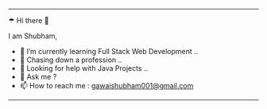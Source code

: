 _______________________________________________________________________________
☂ Hi there 👋

  I am Shubham,

- 🌱 I’m currently learning Full Stack Web Development ..
- 💼 Chasing down a profession ..
- 🤔 Looking for help with Java Projects ..
- 💬 Ask me ?
- 📫 How to reach me : gawaishubham001@gmail.com
_______________________________________________________________________________
